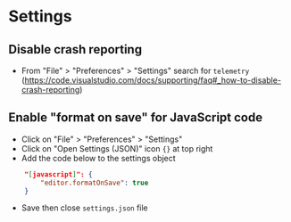 # Settings

## Disable crash reporting
 - From "File" > "Preferences" > "Settings" search for `telemetry`  
(https://code.visualstudio.com/docs/supporting/faq#_how-to-disable-crash-reporting)

## Enable "format on save" for JavaScript code
 - Click on "File" > "Preferences" > "Settings"
 - Click on "Open Settings (JSON)" icon `{}` at top right
 - Add the code below to the settings object
```json
    "[javascript]": {
        "editor.formatOnSave": true
    }
```
 - Save then close `settings.json` file
 

